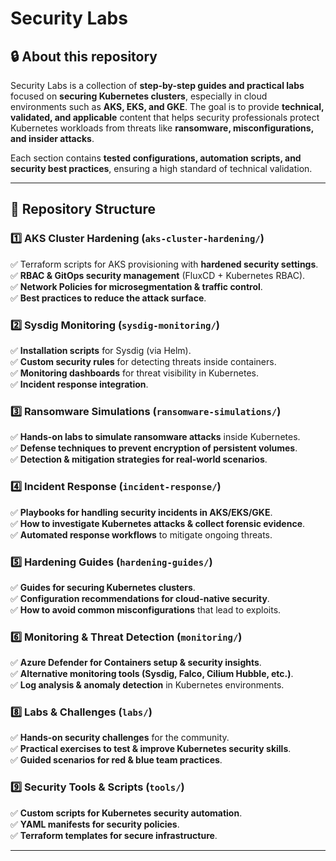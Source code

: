 # Security Labs

## 🔒 About this repository

Security Labs is a collection of **step-by-step guides and practical labs** focused on **securing Kubernetes clusters**, especially in cloud environments such as **AKS, EKS, and GKE**. The goal is to provide **technical, validated, and applicable** content that helps security professionals protect Kubernetes workloads from threats like **ransomware, misconfigurations, and insider attacks**.

Each section contains **tested configurations, automation scripts, and security best practices**, ensuring a high standard of technical validation.

---

## 📂 Repository Structure

### **1️⃣ AKS Cluster Hardening** (`aks-cluster-hardening/`)
✅ Terraform scripts for AKS provisioning with **hardened security settings**.  
✅ **RBAC & GitOps security management** (FluxCD + Kubernetes RBAC).  
✅ **Network Policies for microsegmentation & traffic control**.  
✅ **Best practices to reduce the attack surface**.

### **2️⃣ Sysdig Monitoring** (`sysdig-monitoring/`)
✅ **Installation scripts** for Sysdig (via Helm).  
✅ **Custom security rules** for detecting threats inside containers.  
✅ **Monitoring dashboards** for threat visibility in Kubernetes.  
✅ **Incident response integration**.

### **3️⃣ Ransomware Simulations** (`ransomware-simulations/`)
✅ **Hands-on labs to simulate ransomware attacks** inside Kubernetes.  
✅ **Defense techniques to prevent encryption of persistent volumes**.  
✅ **Detection & mitigation strategies for real-world scenarios**.

### **4️⃣ Incident Response** (`incident-response/`)
✅ **Playbooks for handling security incidents in AKS/EKS/GKE**.  
✅ **How to investigate Kubernetes attacks & collect forensic evidence**.  
✅ **Automated response workflows** to mitigate ongoing threats.

### **5️⃣ Hardening Guides** (`hardening-guides/`)
✅ **Guides for securing Kubernetes clusters**.  
✅ **Configuration recommendations for cloud-native security**.  
✅ **How to avoid common misconfigurations** that lead to exploits.

### **6️⃣ Monitoring & Threat Detection** (`monitoring/`)
✅ **Azure Defender for Containers setup & security insights**.  
✅ **Alternative monitoring tools (Sysdig, Falco, Cilium Hubble, etc.)**.  
✅ **Log analysis & anomaly detection** in Kubernetes environments.


### **8️⃣ Labs & Challenges** (`labs/`)
✅ **Hands-on security challenges** for the community.  
✅ **Practical exercises to test & improve Kubernetes security skills**.  
✅ **Guided scenarios for red & blue team practices**.

### **9️⃣ Security Tools & Scripts** (`tools/`)
✅ **Custom scripts for Kubernetes security automation**.  
✅ **YAML manifests for security policies**.  
✅ **Terraform templates for secure infrastructure**.

---



















